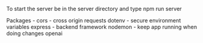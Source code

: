 To start the server be in the server directory and type npm run server

Packages - 
cors - cross origin requests
dotenv - secure environment variables
express - backend framework
nodemon - keep app running when doing changes
openai